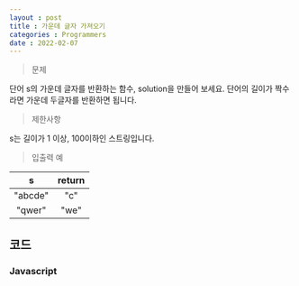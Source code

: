 ```yaml
---
layout : post
title : 가운데 글자 가져오기
categories : Programmers
date : 2022-02-07
---
```

> 문제<br>

단어 s의 가운데 글자를 반환하는 함수, solution을 만들어 보세요.
단어의 길이가 짝수라면 가운데 두글자를 반환하면 됩니다.

> 제한사항<br>

s는 길이가 1 이상, 100이하인 스트링입니다.

> 입출력 예<br>

|s|return|
|:--:|:--:|
|"abcde"|"c"|
|"qwer"|"we"|

## 코드
### Javascript

<script src="https://gist.github.com/kwontaehoon/fd3371c0089af30ae1051ef8019dc677.js"></script>